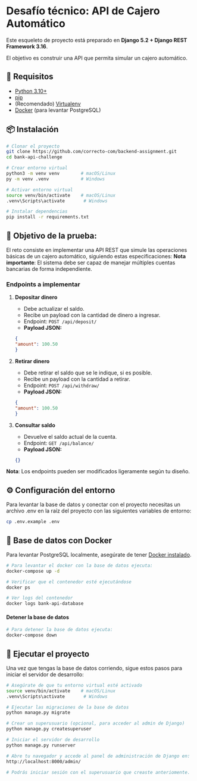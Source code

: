 # Desafío técnico: API de Cajero Automático

Este esqueleto de proyecto está preparado en **Django 5.2 + Django REST Framework 3.16**.

El objetivo es construir una API que permita simular un cajero automático.

## 🚀 Requisitos

- [Python 3.10+](https://www.python.org/downloads/)
- [pip](https://pip.pypa.io/)
- (Recomendado) [Virtualenv](https://docs.python.org/3/library/venv.html)
- [Docker](https://www.docker.com/) (para levantar PostgreSQL)

## 📦 Instalación

```bash
# Clonar el proyecto
git clone https://github.com/correcto-com/backend-assignment.git
cd bank-api-challenge

# Crear entorno virtual
python3 -m venv venv        # macOS/Linux
py -m venv .venv            # Windows

# Activar entorno virtual
source venv/bin/activate    # macOS/Linux
.venv\Scripts\activate       # Windows

# Instalar dependencias
pip install -r requirements.txt
```

## 🎯 Objetivo de la prueba:
El reto consiste en implementar una API REST que simule las operaciones básicas de un cajero automático, siguiendo estas especificaciones:
**Nota importante**: El sistema debe ser capaz de manejar múltiples cuentas bancarias de forma independiente.

### Endpoints a implementar

1. **Depositar dinero**
   - Debe actualizar el saldo.
   - Recibe un payload con la cantidad de dinero a ingresar.
   - Endpoint: `POST /api/deposit/`
   - **Payload JSON:**

   ```json
   {
   "amount": 100.50
   }
   ```

2. **Retirar dinero**
   - Debe retirar el saldo que se le indique, si es posible.
   - Recibe un payload con la cantidad a retirar.
   - Endpoint: `POST /api/withdraw/`
   - **Payload JSON:**

   ```json
   {
   "amount": 100.50
   }
   ```

3. **Consultar saldo**
   - Devuelve el saldo actual de la cuenta.
   - Endpoint: `GET /api/balance/`
   - **Payload JSON:**

   ```json
   {}
   ```

**Nota**: Los endpoints pueden ser modificados ligeramente según tu diseño.

## ⚙️ Configuración del entorno
Para levantar la base de datos y conectar con el proyecto necesitas un archivo .env en la raíz del proyecto con las siguientes variables de entorno:

```bash
cp .env.example .env
```

## 🐘 Base de datos con Docker
Para levantar PostgreSQL localmente, asegúrate de tener [Docker instalado](https://www.docker.com/).

```bash
# Para levantar el docker con la base de datos ejecuta:
docker-compose up -d

# Verificar que el contenedor esté ejecutándose
docker ps

# Ver logs del contenedor
docker logs bank-api-database
```

#### Detener la base de datos

```bash
# Para detener la base de datos ejecuta:
docker-compose down
```

## 🚀 Ejecutar el proyecto

Una vez que tengas la base de datos corriendo, sigue estos pasos para iniciar el servidor de desarrollo:

```bash
# Asegúrate de que tu entorno virtual esté activado
source venv/bin/activate    # macOS/Linux
.venv\Scripts\activate       # Windows

# Ejecutar las migraciones de la base de datos
python manage.py migrate

# Crear un superusuario (opcional, para acceder al admin de Django)
python manage.py createsuperuser

# Iniciar el servidor de desarrollo
python manage.py runserver

# Abre tu navegador y accede al panel de administración de Django en:
http://localhost:8000/admin/

# Podrás iniciar sesión con el superusuario que creaste anteriomente.
```